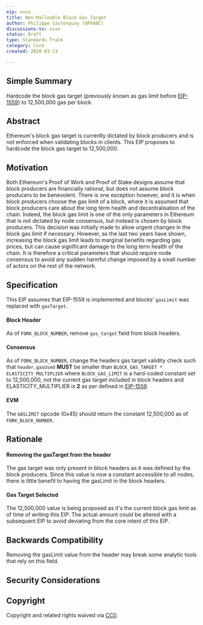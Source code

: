 ```yaml
---
eip: xxxx
title: Non-Malleable Block Gas Target
author: Philippe Castonguay (@PhABC)
discussions-to: xxxx
status: Draft
type: Standards Track
category: Core
created: 2020-03-13

---
```


## Simple Summary

Hardcode the block gas target (previously known as gas limit before [EIP-1559](https://github.com/ethereum/EIPs/blob/master/EIPS/eip-1559.md)) to 12,500,000 gas per block.

## Abstract

Ethereum's block gas target is currently dictated by block producers and is not enforced when validating blocks in clients. This EIP proposes to hardcode the block gas target to 12,500,000.

## Motivation

Both Ethereum's Proof of Work and Proof of Stake designs assume that block producers are financially rational, but does not assume block producers to be benevolent. There is one exception however, and it is when block producers choose the gas limit of a block, where it is assumed that block producers care about the long term health and decentralisation of the chain. Indeed, the block gas limit is one of the only parameters in Ethereum that is not dictated by node consensus, but instead is chosen by block producers. This decision was initially made to allow urgent changes in the block gas limit if necessary. However, as the last two years have shown, increasing the block gas limit leads to marginal benefits regarding gas prices, but can cause significant damage to the long term health of the chain. It is therefore a critical parameters that should require node consensus to avoid any sudden harmful change imposed by a small number of actors on the rest of the network.

## Specification
This EIP assumes that EIP-1559 is implemented and blocks' `gasLimit` was replaced with `gasTarget`.

#### Block Header

As of `FORK_BLOCK_NUMBER`, remove `gas_target` field from block headers.

#### Consensus

As of `FORK_BLOCK_NUMBER`, change the headers gas target validity check such that `header.gasUsed` **MUST** be smaller than `BLOCK_GAS_TARGET * ELASTICITY_MULTIPLIER` where `BLOCK_GAS_LIMIT` is a hard-coded constant set to 12,500,000, not the current gas target included in block headers and ELASTICITY_MULTIPLIER is **2** as per defined in [EIP-1559](https://github.com/ethereum/EIPs/blob/master/EIPS/eip-1559.md#specification).

#### EVM

The `GASLIMIT` opcode (0x45) should return the constant 12,500,000 as of `FORK_BLOCK_NUMBER`.

## Rationale

#### Removing the gasTarget from the header

The gas target was only present in block headers as it was defined by the block producers. Since this value is now a constant accessible to all nodes, there is little benefit to having the gasLimit in the block headers. 

#### Gas Target Selected

The 12,500,000 value is being proposed as it's the current block gas limit as of time of writing this EIP. The actual amount could be altered with a subsequent EIP to avoid deviating from the core intent of this EIP.

## Backwards Compatibility

Removing the gasLimit value from the header may break some analytic tools that rely on this field.

## Security Considerations



## Copyright

Copyright and related rights waived via [CC0](https://creativecommons.org/publicdomain/zero/1.0/).
